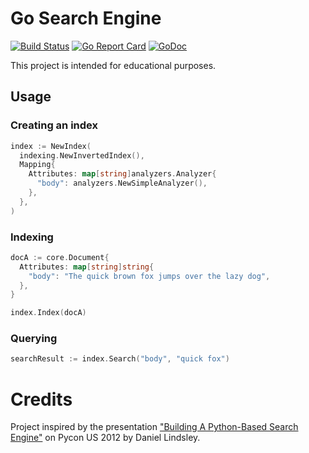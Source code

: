 # Go Search Engine

[![Build Status](https://travis-ci.org/dwayhs/go-search-engine.svg?branch=master)](https://travis-ci.org/dwayhs/go-search-engine)
[![Go Report Card](https://goreportcard.com/badge/github.com/dwayhs/go-search-engine)](https://goreportcard.com/report/github.com/dwayhs/go-search-engine)
[![GoDoc](https://godoc.org/github.com/dwayhs/go-search-engine?status.svg)](https://godoc.org/github.com/dwayhs/go-search-engine)

This project is intended for educational purposes.

## Usage

### Creating an index

```go
index := NewIndex(
  indexing.NewInvertedIndex(),
  Mapping{
    Attributes: map[string]analyzers.Analyzer{
      "body": analyzers.NewSimpleAnalyzer(),
    },
  },
)
```

### Indexing

```go
docA := core.Document{
  Attributes: map[string]string{
    "body": "The quick brown fox jumps over the lazy dog",
  },
}

index.Index(docA)
```

### Querying

```go
searchResult := index.Search("body", "quick fox")
```

# Credits

Project inspired by the presentation ["Building A Python-Based Search Engine"](https://www.youtube.com/watch?v=cY7pE7vX6MU) on Pycon
US 2012 by Daniel Lindsley.
